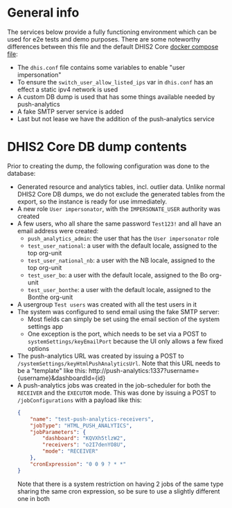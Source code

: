 # General info

The services below provide a fully functioning environment which can be used for e2e tests
and demo purposes. There are some noteworthy differences between this file and the default
DHIS2 Core [docker compose file](https://github.com/dhis2/dhis2-core/blob/master/docker-compose.yml):

-   The `dhis.conf` file contains some variables to enable "user impersonation"
-   To ensure the `switch_user_allow_listed_ips` var in `dhis.conf` has an effect a
    static ipv4 network is used
-   A custom DB dump is used that has some things available needed by push-analytics
-   A fake SMTP server service is added
-   Last but not lease we have the addition of the push-analytics service

# DHIS2 Core DB dump contents

Prior to creating the dump, the following configuration was done to the database:

-   Generated resource and analytics tables, incl. outlier data. Unlike normal DHIS2
    Core DB dumps, we do not exclude the generated tables from the export, so the
    instance is ready for use immediately.
-   A new role `User impersonator`, with the `IMPERSONATE_USER` authority was created
-   A few users, who all share the same password `Test123!` and all have an email
    address were created:
    -   `push_analytics_admin`: the user that has the `User impersonator` role
    -   `test_user_national`: a user with the default locale, assigned to the top org-unit
    -   `test_user_national_nb`: a user with the NB locale, assigned to the top org-unit
    -   `test_user_bo`: a user with the default locale, assigned to the Bo org-unit
    -   `test_user_bonthe`: a user with the default locale, assigned to the Bonthe org-unit
-   A usergroup `Test users` was created with all the test users in it
-   The system was configured to send email using the fake SMTP server:
    -   Most fields can simply be set using the email section of the system settings app
    -   One exception is the port, which needs to be set via a POST to
        `systemSettings/keyEmailPort` because the UI only allows a few fixed options
-   The push-analytics URL was created by issuing a POST to `/systemSettings/keyHtmlPushAnalyticsUrl`.
    Note that this URL needs to be a "template" like this:
    http://push-analytics:1337?username={username}&dashboardId={id}
-   A push-analytics jobs was created in the job-scheduler for both the `RECEIVER` and
    the `EXECUTOR` mode. This was done by issuing a POST to `/jobConfigurations` with a
    payload like this:
    ```json
    {
        "name": "test-push-analytics-receivers",
        "jobType": "HTML_PUSH_ANALYTICS",
        "jobParameters": {
            "dashboard": "KQVXh5tlzW2",
            "receivers": "o2I7denYO8U",
            "mode": "RECEIVER"
        },
        "cronExpression": "0 0 9 ? * *"
    }
    ```
    Note that there is a system restriction on having 2 jobs of the same type sharing the
    same cron expression, so be sure to use a slightly different one in both
